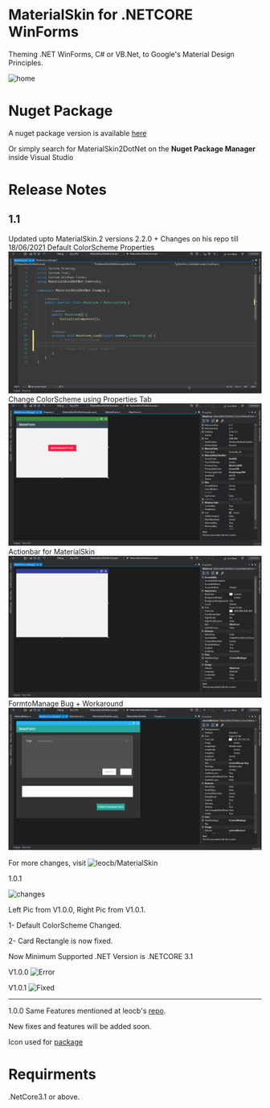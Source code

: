 # MaterialSkin for .NETCORE WinForms

Theming .NET WinForms, C# or VB.Net, to Google's Material Design Principles.

![home](https://user-images.githubusercontent.com/8310271/66237904-9dff9380-e6cc-11e9-9f08-3c5ba182e144.png)

# Nuget Package

A nuget package version is available [here](https://www.nuget.org/packages/MaterialSkin2DotNet/)

Or simply search for MaterialSkin2DotNet on the **Nuget Package Manager** inside Visual Studio

# Release Notes

1.1
---
Updated upto MaterialSkin.2 versions 2.2.0 + Changes on his repo till 18/06/2021
Default ColorScheme Properties
![Default ColorScheme Properties](https://github.com/DigitalAdeel/MaterialSkin2DotNet/blob/master/ColorScheme.gif)
Change ColorScheme using Properties Tab
![Change ColorScheme using Properties Tab](https://github.com/DigitalAdeel/MaterialSkin2DotNet/blob/master/ColorSchemeinProperties.gif)
Actionbar for MaterialSkin
![Actionbar for MaterialSkin](https://github.com/DigitalAdeel/MaterialSkin2DotNet/blob/master/ActionBar.gif)
FormtoManage Bug + Workaround
![FormtoManage Bug + Workaround](https://github.com/DigitalAdeel/MaterialSkin2DotNet/blob/master/FormtoManageBug.gif)

For more changes, visit ![leocb/MaterialSkin](https://github.com/leocb/MaterialSkin/)

1.0.1

![changes](https://i.ibb.co/0qx3fJ3/changes.png)

Left Pic from V1.0.0, Right Pic from V1.0.1.

1- Default ColorScheme Changed.

2- Card Rectangle is now fixed.

Now Minimum Supported .NET Version is .NETCORE 3.1

V1.0.0
![Error](https://i.ibb.co/xh2qqsz/Screenshot-69.png)

V1.0.1
![Fixed](https://i.ibb.co/Byn51hy/Screenshot-70.png)

-----

1.0.0
Same Features mentioned at leocb's [repo](https://github.com/leocb/MaterialSkin/).

New fixes and features will be added soon.

Icon used for [package](https://icons8.com/icon/46639/layers)


# Requirments
.NetCore3.1 or above.
